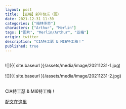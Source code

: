 ```yaml
---
layout: post
title: 【亚梅】新年快乐（图）
date: 2021-12-31 11:30
categories: ["梅林传奇"]
characters: ["Arthur", "Merlin"]
tags: ["图片", "Merlin/Arthur", "亚梅"]
origin: twitter
description: "CIA特工瑟 & MI6特工梅！"
published: true
---
```


<br>
![]({{ site.baseurl }}/assets/media/image/20211231-1.jpg)
<br><br>
![]({{ site.baseurl }}/assets/media/image/20211231-2.jpg)
<br><br>

CIA特工瑟 & MI6特工梅！

[配文在这里](https://nancy-merthur.github.io/royal-dollop-head/2022/01/31/AM-王牌对决)
